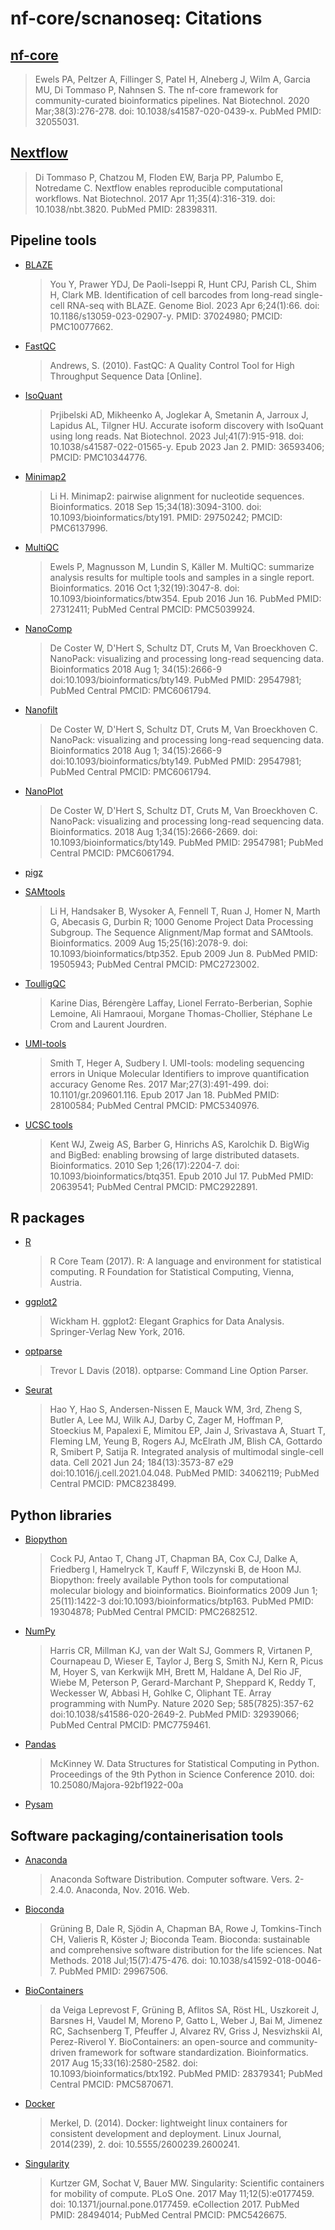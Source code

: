 # nf-core/scnanoseq: Citations

## [nf-core](https://pubmed.ncbi.nlm.nih.gov/32055031/)

> Ewels PA, Peltzer A, Fillinger S, Patel H, Alneberg J, Wilm A, Garcia MU, Di Tommaso P, Nahnsen S. The nf-core framework for community-curated bioinformatics pipelines. Nat Biotechnol. 2020 Mar;38(3):276-278. doi: 10.1038/s41587-020-0439-x. PubMed PMID: 32055031.

## [Nextflow](https://pubmed.ncbi.nlm.nih.gov/28398311/)

> Di Tommaso P, Chatzou M, Floden EW, Barja PP, Palumbo E, Notredame C. Nextflow enables reproducible computational workflows. Nat Biotechnol. 2017 Apr 11;35(4):316-319. doi: 10.1038/nbt.3820. PubMed PMID: 28398311.

## Pipeline tools

- [BLAZE](https://pubmed.ncbi.nlm.nih.gov/37024980/)

  > You Y, Prawer YDJ, De Paoli-Iseppi R, Hunt CPJ, Parish CL, Shim H, Clark MB. Identification of cell barcodes from long-read single-cell RNA-seq with BLAZE. Genome Biol. 2023 Apr 6;24(1):66. doi: 10.1186/s13059-023-02907-y. PMID: 37024980; PMCID: PMC10077662.

- [FastQC](https://www.bioinformatics.babraham.ac.uk/projects/fastqc/)

  > Andrews, S. (2010). FastQC: A Quality Control Tool for High Throughput Sequence Data [Online].

- [IsoQuant](https://pubmed.ncbi.nlm.nih.gov/36593406/)

  > Prjibelski AD, Mikheenko A, Joglekar A, Smetanin A, Jarroux J, Lapidus AL, Tilgner HU. Accurate isoform discovery with IsoQuant using long reads. Nat Biotechnol. 2023 Jul;41(7):915-918. doi: 10.1038/s41587-022-01565-y. Epub 2023 Jan 2. PMID: 36593406; PMCID: PMC10344776.

- [Minimap2](https://pubmed.ncbi.nlm.nih.gov/29750242/)

  > Li H. Minimap2: pairwise alignment for nucleotide sequences. Bioinformatics. 2018 Sep 15;34(18):3094-3100. doi: 10.1093/bioinformatics/bty191. PMID: 29750242; PMCID: PMC6137996.

- [MultiQC](https://pubmed.ncbi.nlm.nih.gov/27312411/)

  > Ewels P, Magnusson M, Lundin S, Käller M. MultiQC: summarize analysis results for multiple tools and samples in a single report. Bioinformatics. 2016 Oct 1;32(19):3047-8. doi: 10.1093/bioinformatics/btw354. Epub 2016 Jun 16. PubMed PMID: 27312411; PubMed Central PMCID: PMC5039924.

- [NanoComp](https://pubmed.ncbi.nlm.nih.gov/29547981/)

  > De Coster W, D'Hert S, Schultz DT, Cruts M, Van Broeckhoven C. NanoPack: visualizing and processing long-read sequencing data. Bioinformatics 2018 Aug 1; 34(15):2666-9 doi:10.1093/bioinformatics/bty149. PubMed PMID: 29547981; PubMed Central PMCID: PMC6061794.

- [Nanofilt](https://pubmed.ncbi.nlm.nih.gov/29547981/)

  > De Coster W, D'Hert S, Schultz DT, Cruts M, Van Broeckhoven C. NanoPack: visualizing and processing long-read sequencing data. Bioinformatics 2018 Aug 1; 34(15):2666-9 doi:10.1093/bioinformatics/bty149. PubMed PMID: 29547981; PubMed Central PMCID: PMC6061794.

- [NanoPlot](https://pubmed.ncbi.nlm.nih.gov/29547981/)

  > De Coster W, D'Hert S, Schultz DT, Cruts M, Van Broeckhoven C. NanoPack: visualizing and processing long-read sequencing data. Bioinformatics. 2018 Aug 1;34(15):2666-2669. doi: 10.1093/bioinformatics/bty149. PubMed PMID: 29547981; PubMed Central PMCID: PMC6061794.

- [pigz](https://zlib.net/pigz/)

- [SAMtools](https://pubmed.ncbi.nlm.nih.gov/19505943/)

  > Li H, Handsaker B, Wysoker A, Fennell T, Ruan J, Homer N, Marth G, Abecasis G, Durbin R; 1000 Genome Project Data Processing Subgroup. The Sequence Alignment/Map format and SAMtools. Bioinformatics. 2009 Aug 15;25(16):2078-9. doi: 10.1093/bioinformatics/btp352. Epub 2009 Jun 8. PubMed PMID: 19505943; PubMed Central PMCID: PMC2723002.

- [ToulligQC](https://github.com/GenomiqueENS/toulligQC)

  > Karine Dias, Bérengère Laffay, Lionel Ferrato-Berberian, Sophie Lemoine, Ali Hamraoui, Morgane Thomas-Chollier, Stéphane Le Crom and Laurent Jourdren.

- [UMI-tools](https://pubmed.ncbi.nlm.nih.gov/28100584/)

  > Smith T, Heger A, Sudbery I. UMI-tools: modeling sequencing errors in Unique Molecular Identifiers to improve quantification accuracy Genome Res. 2017 Mar;27(3):491-499. doi: 10.1101/gr.209601.116. Epub 2017 Jan 18. PubMed PMID: 28100584; PubMed Central PMCID: PMC5340976.

- [UCSC tools](https://pubmed.ncbi.nlm.nih.gov/20639541/)

  > Kent WJ, Zweig AS, Barber G, Hinrichs AS, Karolchik D. BigWig and BigBed: enabling browsing of large distributed datasets. Bioinformatics. 2010 Sep 1;26(17):2204-7. doi: 10.1093/bioinformatics/btq351. Epub 2010 Jul 17. PubMed PMID: 20639541; PubMed Central PMCID: PMC2922891.

## R packages

- [R](https://www.R-project.org/)

  > R Core Team (2017). R: A language and environment for statistical computing. R Foundation for Statistical Computing, Vienna, Austria.

- [ggplot2](https://cran.r-project.org/web/packages/ggplot2/index.html)

  > Wickham H. ggplot2: Elegant Graphics for Data Analysis. Springer-Verlag New York, 2016.

- [optparse](https://CRAN.R-project.org/package=optparse)

  > Trevor L Davis (2018). optparse: Command Line Option Parser.

- [Seurat](https://pubmed.ncbi.nlm.nih.gov/34062119/)

  > Hao Y, Hao S, Andersen-Nissen E, Mauck WM, 3rd, Zheng S, Butler A, Lee MJ, Wilk AJ, Darby C, Zager M, Hoffman P, Stoeckius M, Papalexi E, Mimitou EP, Jain J, Srivastava A, Stuart T, Fleming LM, Yeung B, Rogers AJ, McElrath JM, Blish CA, Gottardo R, Smibert P, Satija R. Integrated analysis of multimodal single-cell data. Cell 2021 Jun 24; 184(13):3573-87 e29 doi:10.1016/j.cell.2021.04.048. PubMed PMID: 34062119; PubMed Central PMCID: PMC8238499.

## Python libraries

- [Biopython](https://pubmed.ncbi.nlm.nih.gov/19304878/)

  > Cock PJ, Antao T, Chang JT, Chapman BA, Cox CJ, Dalke A, Friedberg I, Hamelryck T, Kauff F, Wilczynski B, de Hoon MJ. Biopython: freely available Python tools for computational molecular biology and bioinformatics. Bioinformatics 2009 Jun 1; 25(11):1422-3 doi:10.1093/bioinformatics/btp163. PubMed PMID: 19304878; PubMed Central PMCID: PMC2682512.

- [NumPy](https://pubmed.ncbi.nlm.nih.gov/32939066/)

  > Harris CR, Millman KJ, van der Walt SJ, Gommers R, Virtanen P, Cournapeau D, Wieser E, Taylor J, Berg S, Smith NJ, Kern R, Picus M, Hoyer S, van Kerkwijk MH, Brett M, Haldane A, Del Rio JF, Wiebe M, Peterson P, Gerard-Marchant P, Sheppard K, Reddy T, Weckesser W, Abbasi H, Gohlke C, Oliphant TE. Array programming with NumPy. Nature 2020 Sep; 585(7825):357-62 doi:10.1038/s41586-020-2649-2. PubMed PMID: 32939066; PubMed Central PMCID: PMC7759461.

- [Pandas](https://pandas.pydata.org/)

  > McKinney W. Data Structures for Statistical Computing in Python. Proceedings of the 9th Python in Science Conference 2010. doi: 10.25080/Majora-92bf1922-00a

- [Pysam](https://pysam.readthedocs.io/en/latest/index.html)

## Software packaging/containerisation tools

- [Anaconda](https://anaconda.com)

  > Anaconda Software Distribution. Computer software. Vers. 2-2.4.0. Anaconda, Nov. 2016. Web.

- [Bioconda](https://pubmed.ncbi.nlm.nih.gov/29967506/)

  > Grüning B, Dale R, Sjödin A, Chapman BA, Rowe J, Tomkins-Tinch CH, Valieris R, Köster J; Bioconda Team. Bioconda: sustainable and comprehensive software distribution for the life sciences. Nat Methods. 2018 Jul;15(7):475-476. doi: 10.1038/s41592-018-0046-7. PubMed PMID: 29967506.

- [BioContainers](https://pubmed.ncbi.nlm.nih.gov/28379341/)

  > da Veiga Leprevost F, Grüning B, Aflitos SA, Röst HL, Uszkoreit J, Barsnes H, Vaudel M, Moreno P, Gatto L, Weber J, Bai M, Jimenez RC, Sachsenberg T, Pfeuffer J, Alvarez RV, Griss J, Nesvizhskii AI, Perez-Riverol Y. BioContainers: an open-source and community-driven framework for software standardization. Bioinformatics. 2017 Aug 15;33(16):2580-2582. doi: 10.1093/bioinformatics/btx192. PubMed PMID: 28379341; PubMed Central PMCID: PMC5870671.

- [Docker](https://dl.acm.org/doi/10.5555/2600239.2600241)

  > Merkel, D. (2014). Docker: lightweight linux containers for consistent development and deployment. Linux Journal, 2014(239), 2. doi: 10.5555/2600239.2600241.

- [Singularity](https://pubmed.ncbi.nlm.nih.gov/28494014/)

  > Kurtzer GM, Sochat V, Bauer MW. Singularity: Scientific containers for mobility of compute. PLoS One. 2017 May 11;12(5):e0177459. doi: 10.1371/journal.pone.0177459. eCollection 2017. PubMed PMID: 28494014; PubMed Central PMCID: PMC5426675.
